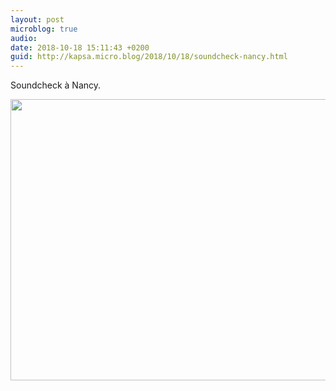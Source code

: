 ```yaml
---
layout: post
microblog: true
audio: 
date: 2018-10-18 15:11:43 +0200
guid: http://kapsa.micro.blog/2018/10/18/soundcheck-nancy.html
---
```

Soundcheck à Nancy.

<img src="http://www.jeankapsa.com/uploads/2018/bfb1cc097b.jpg" width="600" height="450" />
